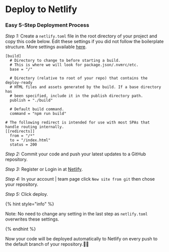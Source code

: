 # Deploy to Netlify

### Easy 5-Step Deployment Process

_Step 1:_ Create a `netlify.toml` file in the root directory of your project and copy this code below. Edit these settings if you did not follow the boilerplate structure. More settings available [here](https://docs.netlify.com/configure-builds/file-based-configuration/#sample-file).

```
[build]
  # Directory to change to before starting a build.
  # This is where we will look for package.json/.nvmrc/etc.
  base = "/"

  # Directory (relative to root of your repo) that contains the deploy-ready
  # HTML files and assets generated by the build. If a base directory has
  # been specified, include it in the publish directory path.
  publish = "./build"

  # Default build command.
  command = "npm run build"

# The following redirect is intended for use with most SPAs that handle routing internally.
[[redirects]]
  from = "/*"
  to = "/index.html"
  status = 200
```

_Step 2:_ Commit your code and push your latest updates to a GitHub repository.

_Step 3:_ Register or Login in at [Netlify](https://app.netlify.com/).

_Step 4:_ In your account | team page click `New site from git` then chose your repository.

_Step 5:_ Click deploy.

{% hint style="info" %}

Note: No need to change any setting in the last step as `netlify.toml` overwrites these settings.

{% endhint %}

Now your code will be deployed automatically to Netlify on every push to the default branch of your repository.🥳🥳
